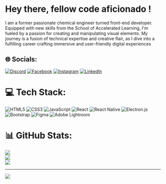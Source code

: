 # Hey there, fellow code aficionado !
 I am a former passionate chemical engineer turned front-end developer. Equipped with new skills from the School of Accelerated Learning, I'm fueled by a passion for creating and manipulating visual elements. My journey is a fusion of technical expertise and creative flair, as I dive into a fulfilling career crafting immersive and user-friendly digital experiences


## 🌐 Socials:
[![Discord](https://img.shields.io/badge/Discord-%237289DA.svg?logo=discord&logoColor=white)](https://discord.gg/sayyedfaizan#4256) [![Facebook](https://img.shields.io/badge/Facebook-%231877F2.svg?logo=Facebook&logoColor=white)](https://facebook.com/https://www.facebook.com/sayedfaizan.sajid) [![Instagram](https://img.shields.io/badge/Instagram-%23E4405F.svg?logo=Instagram&logoColor=white)](https://instagram.com/sayyed_faizaan) [![LinkedIn](https://img.shields.io/badge/LinkedIn-%230077B5.svg?logo=linkedin&logoColor=white)](https://linkedin.com/in/faizan-sajid-23b52621a) 

# 💻 Tech Stack:
![HTML5](https://img.shields.io/badge/html5-%23E34F26.svg?style=for-the-badge&logo=html5&logoColor=white) ![CSS3](https://img.shields.io/badge/css3-%231572B6.svg?style=for-the-badge&logo=css3&logoColor=white) ![JavaScript](https://img.shields.io/badge/javascript-%23323330.svg?style=for-the-badge&logo=javascript&logoColor=%23F7DF1E) ![React](https://img.shields.io/badge/react-%2320232a.svg?style=for-the-badge&logo=react&logoColor=%2361DAFB) ![React Native](https://img.shields.io/badge/react_native-%2320232a.svg?style=for-the-badge&logo=react&logoColor=%2361DAFB) ![Electron.js](https://img.shields.io/badge/Electron-191970?style=for-the-badge&logo=Electron&logoColor=white) ![Bootstrap](https://img.shields.io/badge/bootstrap-%238511FA.svg?style=for-the-badge&logo=bootstrap&logoColor=white) ![Figma](https://img.shields.io/badge/figma-%23F24E1E.svg?style=for-the-badge&logo=figma&logoColor=white) ![Adobe Lightroom](https://img.shields.io/badge/Adobe%20Lightroom-31A8FF.svg?style=for-the-badge&logo=Adobe%20Lightroom&logoColor=white)
# 📊 GitHub Stats:
![](https://github-readme-stats.vercel.app/api?username=faizan-sajid88&theme=react&hide_border=false&include_all_commits=true&count_private=true)<br/>
![](https://github-readme-streak-stats.herokuapp.com/?user=faizan-sajid88&theme=react&hide_border=false)<br/>
![](https://github-readme-stats.vercel.app/api/top-langs/?username=faizan-sajid88&theme=react&hide_border=false&include_all_commits=true&count_private=true&layout=compact)

---
[![](https://visitcount.itsvg.in/api?id=faizan-sajid88&icon=0&color=1)](https://visitcount.itsvg.in)

<!-- Proudly created with GPRM ( https://gprm.itsvg.in ) -->
